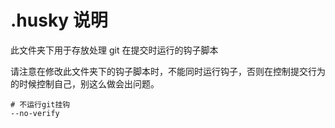 # .husky 说明

此文件夹下用于存放处理 git 在提交时运行的钩子脚本

请注意在修改此文件夹下的钩子脚本时，不能同时运行钩子，否则在控制提交行为的时候控制自己，别这么做会出问题。

```
# 不运行git挂钩
--no-verify
```
